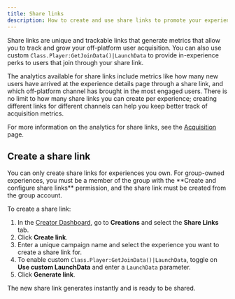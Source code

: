 ```yaml
---
title: Share links
description: How to create and use share links to promote your experiences and track acquisition metrics.
---
```


Share links are unique and trackable links that generate metrics that allow you to track and grow your off-platform user acquisition. You can also use custom `Class.Player:GetJoinData()|LaunchData` to provide in-experience perks to users that join through your share link.

The analytics available for share links include metrics like how many new users have arrived at the experience details page through a share link, and which off-platform channel has brought in the most engaged users. There is no limit to how many share links you can create per experience; creating different links for different channels can help you keep better track of acquisition metrics.

For more information on the analytics for share links, see the [Acquisition](../analytics/acquisition.md) page.

## Create a share link

<Alert severity="warning">
You can only create share links for experiences you own. For group-owned experiences, you must be a member of the group with the **Create and configure share links** permission, and the share link must be created from the group account.
</Alert>

To create a share link:

1. In the [Creator Dashboard](https://create.roblox.com/dashboard/creations), go to **Creations** and select the **Share Links** tab.
2. Click **Create link**.
3. Enter a unique campaign name and select the experience you want to create a share link for.
4. <Chip label="OPTIONAL" size="small" variant="outlined" /> To enable custom `Class.Player:GetJoinData()|LaunchData`, toggle on **Use custom LaunchData** and enter a `LaunchData` parameter.
5. Click **Generate link**.

The new share link generates instantly and is ready to be shared.
